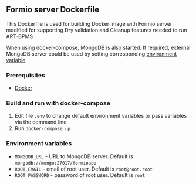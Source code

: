 ## Formio server Dockerfile

This Dockerfile is used for building Docker image with Formio server modified for supporting Dry validation and Cleanup features needed to run ART-BPMS

When using docker-compose, MongoDB is also started. If required, external MongoDB server could be used by setting corresponding [environment variable](#environment-variables)

### Prerequisites

* [Docker]

### Build and run with docker-compose
1. Edit file `.env` to change default environment variables or pass variables via the command line
1. Run `docker-compose up`

### Environment variables

* `MONGODB_URL` - URL to MongoDB server. Default is `mongodb://mongo:27017/formioapp`
* `ROOT_EMAIL` - email of root user. Default is `root@root.root`
* `ROOT_PASSWORD` - password of root user. Default is `root`

[Docker]: https://www.docker.com/
